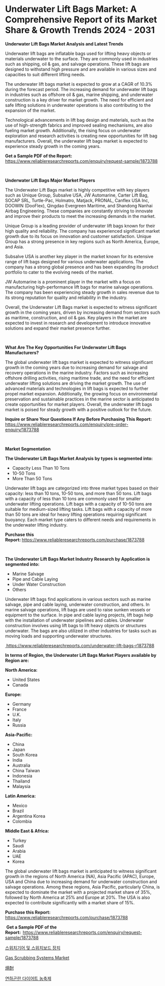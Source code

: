 <p><h1>Underwater Lift Bags Market: A Comprehensive Report of its Market Share & Growth Trends 2024 - 2031</h1></p><p><strong>Underwater Lift Bags Market Analysis and Latest Trends</strong></p>
<p><p>Underwater lift bags are inflatable bags used for lifting heavy objects or materials underwater to the surface. They are commonly used in industries such as shipping, oil & gas, and salvage operations. These lift bags are designed to withstand high pressure and are available in various sizes and capacities to suit different lifting needs.</p><p>The underwater lift bags market is expected to grow at a CAGR of 10.3% during the forecast period. The increasing demand for underwater lift bags in industries such as offshore oil & gas, marine shipping, and underwater construction is a key driver for market growth. The need for efficient and safe lifting solutions in underwater operations is also contributing to the expansion of the market.</p><p>Technological advancements in lift bag design and materials, such as the use of high-strength fabrics and improved sealing mechanisms, are also fueling market growth. Additionally, the rising focus on underwater exploration and research activities is creating new opportunities for lift bag manufacturers. Overall, the underwater lift bags market is expected to experience steady growth in the coming years.</p></p>
<p><strong>Get a Sample PDF of the Report:&nbsp;</strong> <a href="https://www.reliableresearchreports.com/enquiry/request-sample/1873788">https://www.reliableresearchreports.com/enquiry/request-sample/1873788</a></p>
<p>&nbsp;</p>
<p><strong>Underwater Lift Bags Major Market Players</strong></p>
<p><p>The Underwater Lift Bags market is highly competitive with key players such as Unique Group, Subsalve USA, JW Automarine, Carter Lift Bag, SOCAP SRL, Turtle-Pac, Holmatro, Matjack, PRONAL, Canflex USA Inc, DOOWIN (DooFlex), Qingdao Evergreen Maritime, and Shandong Nanhai Airbag Engineering. These companies are constantly striving to innovate and improve their products to meet the increasing demands in the market.</p><p>Unique Group is a leading provider of underwater lift bags known for their high quality and reliability. The company has experienced significant market growth due to its focus on innovation and customer satisfaction. Unique Group has a strong presence in key regions such as North America, Europe, and Asia.</p><p>Subsalve USA is another key player in the market known for its extensive range of lift bags designed for various underwater applications. The company has a strong global presence and has been expanding its product portfolio to cater to the evolving needs of the market.</p><p>JW Automarine is a prominent player in the market with a focus on manufacturing high-performance lift bags for marine salvage operations. The company has been experiencing steady growth in sales revenue due to its strong reputation for quality and reliability in the industry.</p><p>Overall, the Underwater Lift Bags market is expected to witness significant growth in the coming years, driven by increasing demand from sectors such as maritime, construction, and oil & gas. Key players in the market are expected to invest in research and development to introduce innovative solutions and expand their market presence further.</p></p>
<p>&nbsp;</p>
<p><strong>What Are The Key Opportunities For Underwater Lift Bags Manufacturers?</strong></p>
<p><p>The global underwater lift bags market is expected to witness significant growth in the coming years due to increasing demand for salvage and recovery operations in the marine industry. Factors such as increasing offshore drilling activities, rising maritime trade, and the need for efficient underwater lifting solutions are driving the market growth. The use of advanced materials and technologies in lift bags is expected to further propel market expansion. Additionally, the growing focus on environmental preservation and sustainable practices in the marine sector is anticipated to create opportunities for market players. Overall, the underwater lift bags market is poised for steady growth with a positive outlook for the future.</p></p>
<p><strong>Inquire or Share Your Questions If Any Before Purchasing This Report:</strong> <a href="https://www.reliableresearchreports.com/enquiry/pre-order-enquiry/1873788">https://www.reliableresearchreports.com/enquiry/pre-order-enquiry/1873788</a></p>
<p>&nbsp;</p>
<p><strong>Market Segmentation</strong></p>
<p><strong>The Underwater Lift Bags Market Analysis by types is segmented into:</strong></p>
<p><ul><li>Capacity Less Than 10 Tons</li><li>10-50 Tons</li><li>More Than 50 Tons</li></ul></p>
<p><p>Underwater lift bags are categorized into three market types based on their capacity: less than 10 tons, 10-50 tons, and more than 50 tons. Lift bags with a capacity of less than 10 tons are commonly used for smaller underwater lifting operations. Lift bags with a capacity of 10-50 tons are suitable for medium-sized lifting tasks. Lift bags with a capacity of more than 50 tons are ideal for heavy lifting operations requiring significant buoyancy. Each market type caters to different needs and requirements in the underwater lifting industry.</p></p>
<p><strong>Purchase this Report:&nbsp;</strong><a href="https://www.reliableresearchreports.com/purchase/1873788">https://www.reliableresearchreports.com/purchase/1873788</a></p>
<p>&nbsp;</p>
<p><strong>The Underwater Lift Bags Market Industry Research by Application is segmented into:</strong></p>
<p><ul><li>Marine Salvage</li><li>Pipe and Cable Laying</li><li>Under Water Construction</li><li>Others</li></ul></p>
<p><p>Underwater lift bags find applications in various sectors such as marine salvage, pipe and cable laying, underwater construction, and others. In marine salvage operations, lift bags are used to raise sunken vessels or equipment to the surface. In pipe and cable laying projects, lift bags help with the installation of underwater pipelines and cables. Underwater construction involves using lift bags to lift heavy objects or structures underwater. The bags are also utilized in other industries for tasks such as moving loads and supporting underwater structures.</p></p>
<p><a href="https://www.reliableresearchreports.com/underwater-lift-bags-r1873788">&nbsp;https://www.reliableresearchreports.com/underwater-lift-bags-r1873788</a></p>
<p><strong>In terms of Region, the Underwater Lift Bags Market Players available by Region are:</strong></p>
<p>
    <p> <strong> North America: </strong>
        <ul>
            <li>United States</li>
            <li>Canada</li>
        </ul>
        </p> 
    <p> <strong> Europe: </strong>
        <ul>
            <li>Germany</li>
            <li>France</li>
            <li>U.K.</li>
            <li>Italy</li>
            <li>Russia</li>
        </ul>
        </p> 
    <p> <strong> Asia-Pacific: </strong>
        <ul>
            <li>China</li>
            <li>Japan</li>
            <li>South Korea</li>
            <li>India</li>
            <li>Australia</li>
            <li>China Taiwan</li>
            <li>Indonesia</li>
            <li>Thailand</li>
            <li>Malaysia</li>
        </ul>
        </p> 
    <p> <strong> Latin America: </strong>
        <ul>
            <li>Mexico</li>
            <li>Brazil</li>
            <li>Argentina Korea</li>
            <li>Colombia</li>
        </ul>
        </p> 
    <p> <strong> Middle East & Africa: </strong>
        <ul>
            <li>Turkey</li>
            <li>Saudi</li>
            <li>Arabia</li>
            <li>UAE</li>
            <li>Korea</li>
        </ul>
    </p>
    </p>
<p><p>The global underwater lift bags market is anticipated to witness significant growth in the regions of North America (NA), Asia Pacific (APAC), Europe, USA and China due to increasing demand for underwater construction and salvage operations. Among these regions, Asia Pacific, particularly China, is expected to dominate the market with a projected market share of 35%, followed by North America at 25% and Europe at 20%. The USA is also expected to contribute significantly with a market share of 15%.</p></p>
<p><strong>Purchase this Report: </strong><a href="https://www.reliableresearchreports.com/purchase/1873788">https://www.reliableresearchreports.com/purchase/1873788</a></p>
<p>&nbsp;<strong>Get a Sample PDF of the Report:&nbsp;&nbsp;</strong><a href="https://www.reliableresearchreports.com/enquiry/request-sample/1873788">https://www.reliableresearchreports.com/enquiry/request-sample/1873788</a></p>
<p><strong></strong></p>
<p><p><a href="https://medium.com/@maryamsipes/%EC%8A%A4%EC%9C%84%EC%B9%98%EA%B8%B0%EC%96%B4-%EB%B0%8F-%EC%8A%A4%EC%9C%84%EC%B9%98%EB%B3%B4%EB%93%9C-%EA%B8%B0%EA%B8%B0-%EC%8B%9C%EC%9E%A5-%EC%9D%B8%EC%82%AC%EC%9D%B4%ED%8A%B8-%EC%8B%9C%EC%9E%A5-%EB%8F%99%ED%96%A5-%EC%84%B1%EC%9E%A5-2024%EB%85%84%EB%B6%80%ED%84%B0-2031%EB%85%84%EA%B9%8C%EC%A7%80-%EC%98%88%EC%B8%A1%EB%90%9C-%EC%98%88%EC%B8%A1-38c3c26b7ea7">스위치기어 및 스위치보드 장치</a></p><p><a href="https://github.com/NorbertYates/Market-Research-Report-List-4/blob/main/gas-scrubbing-systems-market.md">Gas Scrubbing Systems Market</a></p><p><a href="https://github.com/lababdou/Market-Research-Report-List-3/blob/main/781464122532.md">焼酎</a></p><p><a href="https://medium.com/@joanacasper2001/%EC%97%AD%EB%8F%84%EC%84%B1-%EC%8B%9D%EB%8F%84%EB%AC%BC-%EC%A7%88%EB%A3%8C%EC%A0%9C-%EC%8B%9C%EC%9E%A5%EC%9D%80-%EC%8B%9C%EC%9E%A5%EC%A0%90%EC%9C%A0%EC%9C%A8-%EA%B7%9C%EB%AA%A8-%EB%B0%8F-2031%EB%85%84%EA%B9%8C%EC%A7%80%EC%9D%98-%EC%98%88%EC%83%81-%EC%98%88%EC%B8%A1%EC%97%90-%EC%B4%88%EC%A0%90%EC%9D%84-%EB%A7%9E%EC%B6%A5%EB%8B%88%EB%8B%A4-0b26b912c7b1">연하곤란 다이어트 농축제</a></p></p>
